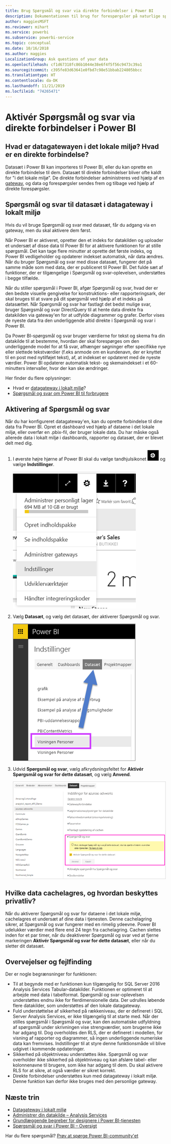 ```yaml
---
title: Brug Spørgsmål og svar via direkte forbindelser i Power BI
description: Dokumentationen til brug for forespørgsler på naturlige sprog via Power BI-spørgsmål og svar med direkte forbindelser til Analysis Services-data og datagateway i lokalt miljø.
author: maggiesMSFT
ms.reviewer: mihart
ms.service: powerbi
ms.subservice: powerbi-service
ms.topic: conceptual
ms.date: 10/16/2018
ms.author: maggies
LocalizationGroup: Ask questions of your data
ms.openlocfilehash: cf1d67318fc86b1044e38e6f4f5f56c9473c39a1
ms.sourcegitcommit: c395fe83d63641e0fbd7c98e51bbab224805bbcc
ms.translationtype: HT
ms.contentlocale: da-DK
ms.lasthandoff: 11/21/2019
ms.locfileid: "74265471"
---
```

# <a name="enable-qa-for-live-connections-in-power-bi"></a>Aktivér Spørgsmål og svar via direkte forbindelser i Power BI
## <a name="what-is-the-on-premises-data-gateway--what-is-a-live-connection"></a>Hvad er datagatewayen i det lokale miljø?  Hvad er en direkte forbindelse?
Datasæt i Power BI kan importeres til Power BI, eller du kan oprette en direkte forbindelse til dem. Datasæt til direkte forbindelser bliver ofte kaldt for "i det lokale miljø". De direkte forbindelser administreres ved hjælp af en [gateway](service-gateway-onprem.md), og data og forespørgsler sendes frem og tilbage ved hjælp af direkte forespørgsler.

## <a name="qa-for-on-premises-data-gateway-datasets"></a>Spørgsmål og svar til datasæt i datagateway i lokalt miljø
Hvis du vil bruge Spørgsmål og svar med datasæt, får du adgang via en gateway, men du skal aktivere dem først.

Når Power BI er aktiveret, opretter den et indeks for datakilden og uploader et undersæt af disse data til Power BI for at aktivere funktionen for at stille spørgsmål. Det kan tage flere minutter at oprette det første indeks, og Power BI vedligeholder og opdaterer indekset automatisk, når data ændres. Når du bruger Spørgsmål og svar med disse datasæt, fungerer det på samme måde som med data, der er publiceret til Power BI. Det fulde sæt af funktioner, der er tilgængelige i Spørgsmål og svar-oplevelsen, understøttes i begge tilfælde.

Når du stiller spørgsmål i Power BI, afgør Spørgsmål og svar, hvad der er den bedste visuelle gengivelse for konstruktions- eller rapporteringsark, der skal bruges til at svare på dit spørgsmål ved hjælp af et indeks på datasættet. Når Spørgsmål og svar har fastlagt det bedst mulige svar, bruger Spørgsmål og svar DirectQuery til at hente data direkte fra datakilden via gateway'en for at udfylde diagrammer og grafer. Derfor vises de nyeste data fra den underliggende altid direkte i Spørgsmål og svar i Power BI.

Da Power BI-spørgsmål og svar bruger værdierne for tekst og skema fra din datakilde til at bestemme, hvordan der skal forespørges om den underliggende model for at få svar, afhænger søgninger efter specifikke nye eller slettede tekstværdier (f.eks anmode om en kundenavn, der er knyttet til en post med nytilføjet tekst), af, at indekset er opdateret med de nyeste værdier. Power BI opdaterer automatisk tekst- og skemaindekset i et 60-minutters intervaller, hvor der kan ske ændringer.

Her finder du flere oplysninger:

* Hvad er [datagateway i lokalt miljø](service-gateway-onprem.md)?
* [Spørgsmål og svar om Power BI til forbrugere](consumer/end-user-q-and-a.md)

## <a name="enable-qa"></a>Aktivering af Spørgsmål og svar
Når du har konfigureret datagateway'en, kan du oprette forbindelse til dine data fra Power BI.  Opret et dashboard ved hjælp af dataene i det lokale miljø, eller overfør en .pbix-fil, der bruger lokale data.  Du har måske også allerede data i lokalt miljø i dashboards, rapporter og datasæt, der er blevet delt med dig.

1. I øverste højre hjørne af Power BI skal du vælge tandhjulsikonet ![tandhjulsikon](media/service-q-and-a-direct-query/power-bi-cog.png) og vælge **Indstillinger**.
   
   ![Menuen Indstillinger](media/service-q-and-a-direct-query/powerbi-settings.png)
2. Vælg **Datasæt**, og vælg det datasæt, der aktiverer Spørgsmål og svar.
   
   ![Skærmbilledet Datasæt i menuen Indstillinger](media/service-q-and-a-direct-query/power-bi-q-and-a-settings.png)
3. Udvid **Spørgsmål og svar**, vælg afkrydsningsfeltet for **Aktivér Spørgsmål og svar for dette datasæt**, og vælg **Anvend**.
   
    ![Udvidet område til spørgsmål og svar](media/service-q-and-a-direct-query/power-bi-qna-dataset-direct-query.png)

## <a name="what-data-is-cached-and-how-is-privacy-protected"></a>Hvilke data cachelagres, og hvordan beskyttes privatliv?
Når du aktiverer Spørgsmål og svar for dataene i det lokale miljø, cachelagres et undersæt af dine data i tjenesten. Denne cachelagring sikrer, at Spørgsmål og svar fungerer med en rimelig ydeevne. Power BI udelukker værdier med flere end 24 tegn fra cachelagring. Cachen slettes inden for et par timer, når du deaktiverer Spørgsmål og svar ved at fjerne markeringen **Aktivér Spørgsmål og svar for dette datasæt**, eller når du sletter dit datasæt.

## <a name="considerations-and-troubleshooting"></a>Overvejelser og fejlfinding
Der er nogle begrænsninger for funktionen:

* Til at begynde med er funktionen kun tilgængelig for SQL Server 2016 Analysis Services Tabular-datakilder. Funktionen er optimeret til at arbejde med data i tabelformat. Spørgsmål og svar-oplevelsen understøttes endnu ikke for flerdimensionelle data. Der udrulles løbende flere datakilder, som understøttes af den lokale datagateway.
* Fuld understøttelse af sikkerhed på rækkeniveau, der er defineret i SQL Server Analysis Services, er ikke tilgængelig til at starte med. Når der stilles spørgsmål i Spørgsmål og svar, kan den automatiske udfyldning af spørgsmål under skrivningen vise strengværdier, som brugerne ikke har adgang til. Dog overholdes den RLS, der er defineret i modellen, for visning af rapporter og diagrammer, så ingen underliggende numeriske data kan fremvises. Indstillinger til at styre denne funktionsmåde vil blive udgivet i kommende opdateringer.
* Sikkerhed på objektniveau understøttes ikke. Spørgsmål og svar overholder ikke sikkerhed på objektniveau og kan afsløre tabel- eller kolonnenavne til brugere, som ikke har adgang til dem. Du skal aktivere RLS for at sikre, at også værdier er sikret korrekt. 
* Direkte forbindelser understøttes kun med datagateway i lokalt miljø. Denne funktion kan derfor ikke bruges med den personlige gateway.

## <a name="next-steps"></a>Næste trin

- [Datagateway i lokalt miljø](service-gateway-onprem.md)  
- [Administrer din datakilde – Analysis Services](service-gateway-enterprise-manage-ssas.md)  
- [Grundlæggende begreber for designere i Power BI-tjenesten](service-basic-concepts.md)  
- [Spørgsmål og svar i Power BI – Oversigt](consumer/end-user-q-and-a.md)  

Har du flere spørgsmål? [Prøv at spørge Power BI-community'et](https://community.powerbi.com/)

